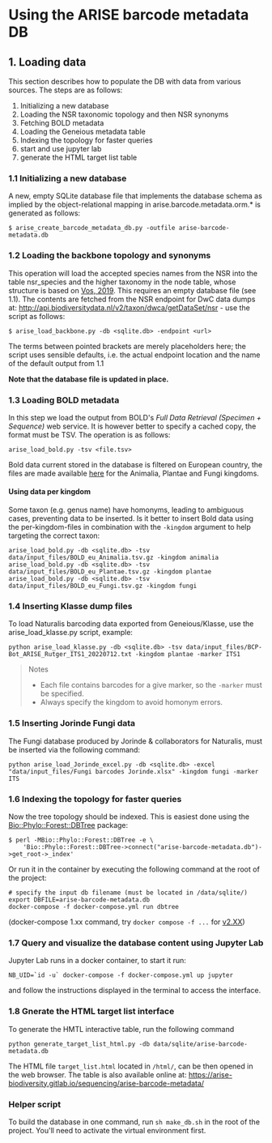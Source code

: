 # Using the ARISE barcode metadata DB

## 1. Loading data 

This section describes how to populate the DB with data from various sources. The steps are as follows:

1. Initializing a new database
2. Loading the NSR taxonomic topology and then NSR synonyms
3. Fetching BOLD metadata 
4. Loading the Geneious metadata table
5. Indexing the topology for faster queries
6. start and use jupyter lab
7. generate the HTML target list table

### 1.1 Initializing a new database

A new, empty SQLite database file that implements the database schema as implied by the object-relational mapping
in arise.barcode.metadata.orm.* is generated as follows:

    $ arise_create_barcode_metadata_db.py -outfile arise-barcode-metadata.db

### 1.2 Loading the backbone topology and synonyms

This operation will load the accepted species names from the NSR into the table nsr_species and the higher taxonomy
in the node table, whose structure is based on [Vos, 2019](https://doi.org/10.1111/2041-210X.13337). This requires an 
empty database file (see 1.1). The contents are fetched from the NSR endpoint for DwC data dumps at: 
http://api.biodiversitydata.nl/v2/taxon/dwca/getDataSet/nsr - use the script as follows:

    $ arise_load_backbone.py -db <sqlite.db> -endpoint <url>

The terms between pointed brackets are merely placeholders here; the script uses sensible defaults, i.e. the actual
endpoint location and the name of the default output from 1.1

**Note that the database file is updated in place.**

### 1.3 Loading BOLD metadata

In this step we load the output from BOLD's _Full Data Retrieval (Specimen + Sequence)_ web service. It is however better to
specify a cached copy, the format must be TSV. The operation is as follows:

```commandline
arise_load_bold.py -tsv <file.tsv>
```

Bold data current stored in the database is filtered on European country, the files are made available 
[here](../data/input_files) for the Animalia, Plantae and Fungi kingdoms.

#### Using data per kingdom

Some taxon (e.g. genus name) have homonyms, leading to ambiguous cases, preventing data to be inserted. 
Is it better to insert Bold data using the per-kingdom-files in combination with the `-kingdom` argument 
to help targeting the correct taxon:

```commandline
arise_load_bold.py -db <sqlite.db> -tsv data/input_files/BOLD_eu_Animalia.tsv.gz -kingdom animalia
arise_load_bold.py -db <sqlite.db> -tsv data/input_files/BOLD_eu_Plantae.tsv.gz -kingdom plantae
arise_load_bold.py -db <sqlite.db> -tsv data/input_files/BOLD_eu_Fungi.tsv.gz -kingdom fungi
```

### 1.4 Inserting Klasse dump files

To load Naturalis barcoding data exported from Geneious/Klasse, use the arise_load_klasse.py script, example:

```commandline
python arise_load_klasse.py -db <sqlite.db> -tsv data/input_files/BCP-Bot_ARISE_Rutger_ITS1_20220712.txt -kingdom plantae -marker ITS1
```

>Notes
> * Each file contains barcodes for a give marker, so the `-marker` must be specified.
> * Always specify the kingdom to avoid homonym errors.

### 1.5 Inserting Jorinde Fungi data

The Fungi database produced by Jorinde & collaborators for Naturalis, must be inserted via the following command:

```commandline
python arise_load_Jorinde_excel.py -db <sqlite.db> -excel "data/input_files/Fungi barcodes Jorinde.xlsx" -kingdom fungi -marker ITS
```


### 1.6 Indexing the topology for faster queries

Now the tree topology should be indexed. This is easiest done using the
[Bio::Phylo::Forest::DBTree](https://metacpan.org/pod/Bio::Phylo::Forest::DBTree) package:

```
$ perl -MBio::Phylo::Forest::DBTree -e \
    'Bio::Phylo::Forest::DBTree->connect("arise-barcode-metadata.db")->get_root->_index'
```

Or run it in the container by executing the following command at the root of the project:

```
# specify the input db filename (must be located in /data/sqlite/)
export DBFILE=arise-barcode-metadata.db
docker-compose -f docker-compose.yml run dbtree
```
(docker-compose 1.xx command, try `docker compose -f ...` for [v2.XX](https://github.com/docker/compose))

### 1.7 Query and visualize the database content using Jupyter Lab

Jupyter Lab runs in a docker container, to start it run:

```
NB_UID=`id -u` docker-compose -f docker-compose.yml up jupyter
```

and follow the instructions displayed in the terminal to access the interface.

### 1.8 Gnerate the HTML target list interface

To generate the HMTL interactive table, run the following command

```
python generate_target_list_html.py -db data/sqlite/arise-barcode-metadata.db
```

The HTML file `target_list.html` located in `/html/`, can be then opened in the web browser.
The table is also available online at: https://arise-biodiversity.gitlab.io/sequencing/arise-barcode-metadata/

### Helper script

To build the database in one command, run `sh make_db.sh` in the root of the project. You'll need to activate the virtual environment first.
